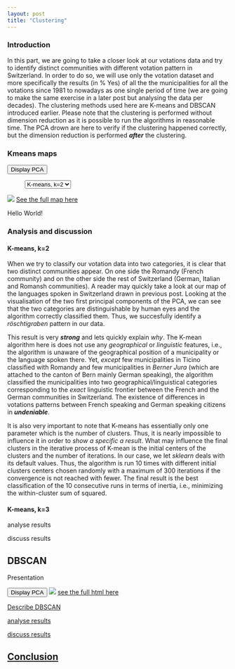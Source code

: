 ```yaml
---
layout: post
title: "Clustering"
---
```



### Introduction

In this part, we are going to take a closer look at our votations data and try to identify distinct communities with different votation pattern in Switzerland. In order to do so, we will use only the votation dataset and more specifically the results (in % Yes) of all the the municipalities for all the votations since 1981 to nowadays as one single period of time (we are going to make the same exercise in a later post but analysing the data per decades). The clustering methods used here are K-means and DBSCAN introduced earlier. Please note that the clustering is performed without dimension reduction as it is possible to run the algorithms in reasonable time. The PCA drown are here to verify if the clustering happened correctly, but the dimension reduction is performed _**after**_ the clustering.


### Kmeans maps

<input type="button" onclick="display_pca()" id="pca_button" value="Display PCA">

<figure>
<select onchange="theThingToDoIfItChange()" id="selection">
	  <option value="kmeans2">K-means, k=2</option>
      <option value="kmeans3">k-means, k=3</option>
      <option value="kmeans4">k-means, k=4</option>
      <option value="kmeans5">k-means, k=5</option>
</select>
</figure>

<img src="{{ site.github.url }}/assets/data/map_ml/kmeans2.png" id="image">
<a href="{{ site.github.url }}/assets/data/map_ml/kmeans2.html" id="map"> See the full map here</a>
<p id="text">Hello World!</p>

<div style="display: none;" id="pca_div">
<img src="{{ site.github.url }}/assets/data/map_ml/PCAA_kmeans2.png" id="pca_image">
</div>

### Analysis and discussion
#### K-means, k=2
When we try to classify our votation data into two categories, it is clear that two distinct communities appear. On one side the Romandy (French community) and on the other side the rest of Switzerland (German, Italian and Romansh communities). A reader may quickly take a look at our map of the languages spoken in Switzerland drawn in previous post.  Looking at the visualisation of the two first principal components of the PCA, we can see that the two categories are distinguishable by human eyes and the algorithm correctly classified them. Thus, we succesfully identify a _röschtigraben_ pattern in our data.

This result is very _**strong**_ and lets quickly explain _why_. The K-mean algorithm here is does not use any _geographical_ or _linguistic_ features, i.e., the algorithm is unaware of the geographical position of a municipality or the language spoken there. Yet, _except_ few municipalities in Ticino classified with Romandy and few municipalities in _Berner Jura_ (which are attached to the canton of Bern mainly German speaking), the algorithm classified the municipalities into two geographical/linguistical categories corresponding to the _exact_ linguistic frontier between the French and the German communities in Switzerland. The existence of differences in votations patterns between French speaking and German speaking citizens in _**undeniable**_.

It is also very important to note that K-means has essentially only one parameter which is the number of clusters. Thus, it is nearly impossible to influence it in order to _show a specific a result_. What may influence the final clusters in the iterative process of K-mean is the initial centers of the clusters and the number of iterations. In our case, we let _sklearn_ deals with its default values. Thus, the algorithm is run 10 times with different initial clusters centers chosen randomly with a maximum of 300 iterations if the convergence is not reached with fewer. The final result is the best classification of the 10 consecutive runs in terms of inertia, i.e., minimizing the within-cluster sum of squared.

#### K-means, k=3

	
analyse results

discuss results


## DBSCAN
Presentation

<input type="button" onclick="display_pca_DBSCAN()" id="pca_button_DBSCAN" value="Display PCA">

<img src="{{ site.github.url }}/assets/data/map_ml/DBSCAN.png" id="image">
<a href="{{ site.github.url }}/assets/data/map_ml/DBSCAN.html" id="map"> see the full html here

<div style="display: none;" id="pca_div_DBSCAN">
<img src="{{ site.github.url }}/assets/data/map_ml/PCAA_DBSCAN.png">
</div>

<p id="text">Describe DBSCAN</p>



analyse results

discuss results



## Conclusion 






<figure>
	<script type="text/javascript">
		function theThingToDoIfItChange() {
			
			let image = document.getElementById("image");
			let map = document.getElementById("map");
			
			let selected = document.getElementById("selection").value;
			
			image.setAttribute("src","{{ site.github.url }}/assets/data/map_ml/"+selected+".png");
			map.setAttribute("href","{{ site.github.url }}/assets/data/map_ml/"+selected+".html");
			document.getElementById("text").innerHTML = dict [selected];
			
			
			let image_pca = document.getElementById("pca_image");
			image_pca.setAttribute("src", "{{ site.github.url }}/assets/data/map_ml/PCAA_"+selected+".png");
			
		};
		
		
		function display_pca() {
		let button = document.getElementById("pca_button");
		let div = document.getElementById("pca_div");
		
		if(button.value == "Display PCA") {
			button.setAttribute("value","Hide PCA");
			div.setAttribute("style","");
			
		}else {
			button.setAttribute("value","Display PCA");
			div.setAttribute("style","display: none;");
		};
		};
		
		function display_pca_DBSCAN() {
		let button = document.getElementById("pca_button_DBSCAN");
		let div = document.getElementById("pca_div_DBSCAN");
		
		if(button.value == "Display PCA") {
			button.setAttribute("value","Hide PCA");
			div.setAttribute("style","");
			
		}else {
			button.setAttribute("value","Display PCA");
			div.setAttribute("style","display: none;");
		};
		};
		
		
		var dict = {
      "kmeans2": "describe kmeans2",
      "kmeans3": "describe kmeans3",
      "kmeans4": "describe kmeans4",
      "kmeans5": "describe kmeans5",
      };
		document.getElementById("text").innerHTML = dict ["map_Economy"];
		
	</script>
</figure>
